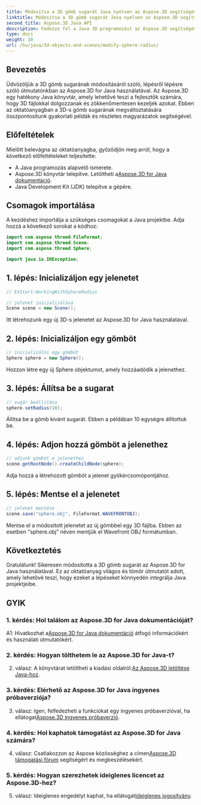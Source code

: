 ```yaml
---
title: Módosítsa a 3D gömb sugarát Java nyelven az Aspose.3D segítségével
linktitle: Módosítsa a 3D gömb sugarát Java nyelven az Aspose.3D segítségével
second_title: Aspose.3D Java API
description: Fedezze fel a Java 3D programozást az Aspose.3D segítségével, és könnyedén módosíthatja a gömb sugarát. Töltse le most a zökkenőmentes 3D-s fejlesztési élményért.
type: docs
weight: 10
url: /hu/java/3d-objects-and-scenes/modify-sphere-radius/
---
```

## Bevezetés

Üdvözöljük a 3D gömb sugarának módosításáról szóló, lépésről lépésre szóló útmutatónkban az Aspose.3D for Java használatával. Az Aspose.3D egy hatékony Java könyvtár, amely lehetővé teszi a fejlesztők számára, hogy 3D fájlokkal dolgozzanak és zökkenőmentesen kezeljék azokat. Ebben az oktatóanyagban a 3D-s gömb sugarának megváltoztatására összpontosítunk gyakorlati példák és részletes magyarázatok segítségével.

## Előfeltételek

Mielőtt belevágna az oktatóanyagba, győződjön meg arról, hogy a következő előfeltételeket teljesítette:

- A Java programozás alapvető ismerete.
-  Aspose.3D könyvtár telepítve. Letöltheti a[Aspose.3D for Java dokumentáció](https://reference.aspose.com/3d/java/).
- Java Development Kit (JDK) telepítve a gépére.

## Csomagok importálása

A kezdéshez importálja a szükséges csomagokat a Java projektbe. Adja hozzá a következő sorokat a kódhoz:

```java
import com.aspose.threed.FileFormat;
import com.aspose.threed.Scene;
import com.aspose.threed.Sphere;

import java.io.IOException;
```

## 1. lépés: Inicializáljon egy jelenetet

```java
// ExStart:WorkingWithSphereRadius

// jelenet inicializálása
Scene scene = new Scene();
```

Itt létrehozunk egy új 3D-s jelenetet az Aspose.3D for Java használatával.

## 2. lépés: Inicializáljon egy gömböt

```java
// inicializálni egy gömböt
Sphere sphere = new Sphere();
```

Hozzon létre egy új Sphere objektumot, amely hozzáadódik a jelenethez.

## 3. lépés: Állítsa be a sugarat

```java
// sugár beállítása
sphere.setRadius(10);
```

Állítsa be a gömb kívánt sugarát. Ebben a példában 10 egységre állítottuk be.

## 4. lépés: Adjon hozzá gömböt a jelenethez

```java
// adjunk gömböt a jelenethez
scene.getRootNode().createChildNode(sphere);
```

Adja hozzá a létrehozott gömböt a jelenet gyökércsomópontjához.

## 5. lépés: Mentse el a jelenetet

```java
// jelenet mentése
scene.save("sphere.obj", FileFormat.WAVEFRONTOBJ);
```

Mentse el a módosított jelenetet az új gömbbel egy 3D fájlba. Ebben az esetben "sphere.obj" néven mentjük el Wavefront OBJ formátumban.

## Következtetés

Gratulálunk! Sikeresen módosította a 3D gömb sugarát az Aspose.3D for Java használatával. Ez az oktatóanyag világos és tömör útmutatót adott, amely lehetővé teszi, hogy ezeket a lépéseket könnyedén integrálja Java projektjeibe.

## GYIK

### 1. kérdés: Hol találom az Aspose.3D for Java dokumentációját?

 A1: Hivatkozhat a[Aspose.3D for Java dokumentáció](https://reference.aspose.com/3d/java/) átfogó információkért és használati útmutatókért.

### 2. kérdés: Hogyan tölthetem le az Aspose.3D for Java-t?

 2. válasz: A könyvtárat letöltheti a kiadási oldalról:[Az Aspose.3D letöltése Java-hoz](https://releases.aspose.com/3d/java/).

### 3. kérdés: Elérhető az Aspose.3D for Java ingyenes próbaverziója?

 3. válasz: Igen, felfedezheti a funkciókat egy ingyenes próbaverzióval, ha ellátogat[Aspose.3D ingyenes próbaverzió](https://releases.aspose.com/).

### 4. kérdés: Hol kaphatok támogatást az Aspose.3D for Java számára?

 4. válasz: Csatlakozzon az Aspose közösséghez a címen[Aspose.3D támogatási fórum](https://forum.aspose.com/c/3d/18) segítségért és megbeszélésekért.

### 5. kérdés: Hogyan szerezhetek ideiglenes licencet az Aspose.3D-hez?

 5. válasz: Ideiglenes engedélyt kaphat, ha ellátogat[Ideiglenes jogosítvány](https://purchase.aspose.com/temporary-license/).